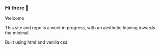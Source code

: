 ### Hi there 👋
Welcome

This site and repo is a work in progress, with an aesthetic leaning towards the minimal.

Built using html and vanilla css.